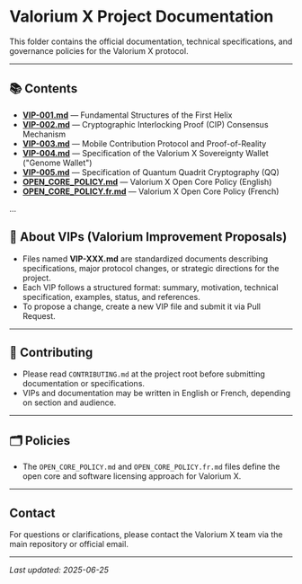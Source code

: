 # Valorium X Project Documentation

This folder contains the official documentation, technical specifications, and governance policies for the Valorium X protocol.

---

## 📚 Contents

- **[VIP-001.md](./VIP-001.md)** — Fundamental Structures of the First Helix
- **[VIP-002.md](./VIP-002.md)** — Cryptographic Interlocking Proof (CIP) Consensus Mechanism
- **[VIP-003.md](./VIP-003.md)** — Mobile Contribution Protocol and Proof-of-Reality
- **[VIP-004.md](./VIP-004.md)** — Specification of the Valorium X Sovereignty Wallet ("Genome Wallet")
- **[VIP-005.md](./VIP-005.md)** — Specification of Quantum Quadrit Cryptography (QQ)
- **[OPEN_CORE_POLICY.md](./OPEN_CORE_POLICY.md)** — Valorium X Open Core Policy (English)
- **[OPEN_CORE_POLICY.fr.md](./OPEN_CORE_POLICY.fr.md)** — Valorium X Open Core Policy (French)

...
## 📝 About VIPs (Valorium Improvement Proposals)

- Files named **VIP-XXX.md** are standardized documents describing specifications, major protocol changes, or strategic directions for the project.
- Each VIP follows a structured format: summary, motivation, technical specification, examples, status, and references.
- To propose a change, create a new VIP file and submit it via Pull Request.

---

## 🤝 Contributing

- Please read `CONTRIBUTING.md` at the project root before submitting documentation or specifications.
- VIPs and documentation may be written in English or French, depending on section and audience.

---

## 🗂️ Policies

- The `OPEN_CORE_POLICY.md` and `OPEN_CORE_POLICY.fr.md` files define the open core and software licensing approach for Valorium X.

---

## Contact

For questions or clarifications, please contact the Valorium X team via the main repository or official email.

---

_Last updated: 2025-06-25_